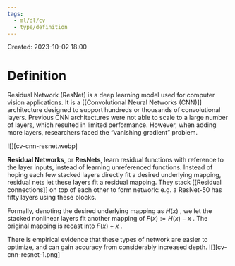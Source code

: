```yaml
---
tags:
  - ml/dl/cv
  - type/definition
---
```

Created: 2023-10-02 18:00
# Definition

Residual Network (ResNet) is a deep learning model used for computer vision applications. It is a [[Convolutional Neural Networks (CNN)]] architecture designed to support hundreds or thousands of convolutional layers. Previous CNN architectures were not able to scale to a large number of layers, which resulted in limited performance. However, when adding more layers, researchers faced the “vanishing gradient” problem.

![][cv-cnn-resnet.webp]

**Residual Networks**, or **ResNets**, learn residual functions with reference to the layer inputs, instead of learning unreferenced functions. Instead of hoping each few stacked layers directly fit a desired underlying mapping, residual nets let these layers fit a residual mapping. They stack [[Residual connections]] on top of each other to form network: e.g. a ResNet-50 has fifty layers using these blocks.

Formally, denoting the desired underlying mapping as $H(x)$ , we let the stacked nonlinear layers fit another mapping of $F(x) := H(x) -x$ . The original mapping is recast into $F(x)+x$ . 

There is empirical evidence that these types of network are easier to optimize, and can gain accuracy from considerably increased depth.
![][cv-cnn-resnet-1.png]
